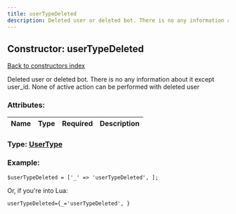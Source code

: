 ```yaml
---
title: userTypeDeleted
description: Deleted user or deleted bot. There is no any information about it except user_id. None of active action can be performed with deleted user
---
```

## Constructor: userTypeDeleted  
[Back to constructors index](index.md)



Deleted user or deleted bot. There is no any information about it except user_id. None of active action can be performed with deleted user

### Attributes:

| Name     |    Type       | Required | Description |
|----------|:-------------:|:--------:|------------:|



### Type: [UserType](../types/UserType.md)


### Example:

```
$userTypeDeleted = ['_' => 'userTypeDeleted', ];
```  

Or, if you're into Lua:  


```
userTypeDeleted={_='userTypeDeleted', }

```


